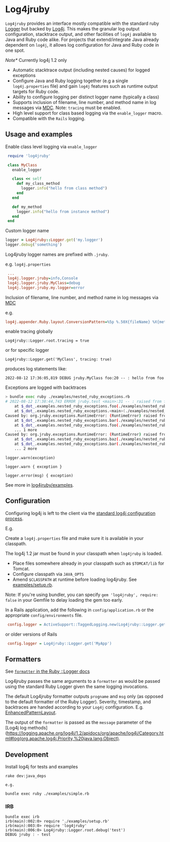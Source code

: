 # Log4jruby

`Log4jruby` provides an interface mostly compatible with the standard ruby [Logger](http://ruby-doc.org/core/classes/Logger.html) but backed by  [Log4j](http://logging.apache.org/log4j/1.2/apidocs/index.html). This makes the granular log output configuration, stacktrace output, and other facilities of `log4j` available to Java and Ruby code alike. For projects that extend/integrate Java already dependent on `log4j`, it allows log configuration for Java and Ruby code in one spot.

_Note*_ Currently log4j 1.2 only

* Automatic stacktrace output (including nested causes) for logged exceptions
* Configure Java and Ruby logging together (e.g a single `log4j.properties` file) and gain `log4j` features such as runtime output targets for Ruby code.
* Ability to configure logging per distinct logger name (typically a class)
* Supports inclusion of filename, line number, and method name in log messages via [MDC](http://logging.apache.org/log4j/1.2/apidocs/org/apache/log4j/MDC.html). Note: `tracing` must be enabled.
* High level support for class based logging via the `enable_logger` macro. 
* Compatible with the `Rails` logging.


## Usage and examples

Enable class level logging via `enable_logger`

```ruby
 require 'log4jruby'

 class MyClass
   enable_logger

   class << self
     def my_class_method
       logger.info("hello from class method")
     end
   end

   def my_method
     logger.info("hello from instance method")
   end
 end
```

Custom logger name

```ruby
logger = Log4jruby::Logger.get('my.logger')
logger.debug('something')
```

Log4jruby logger names are prefixed with `.jruby`.

e.g. `log4j.properties`

```ini
 ...
 log4j.logger.jruby=info,Console
 log4j.logger.jruby.MyClass=debug
 log4j.logger.jruby.my.logger=error
```

Inclusion of filename, line number, and method name in log messages via [MDC](http://logging.apache.org/log4j/1.2/apidocs/org/apache/log4j/MDC.html)

e.g.

```ini
log4j.appender.Ruby.layout.ConversionPattern=%5p %.50X{fileName} %X{methodName}:%X{lineNumber} - %m%n
```

enable tracing globally

```
Log4jruby::Logger.root.tracing = true
```

or for specific logger

```
Log4jruby::Logger.get('MyClass', tracing: true)
```

produces log statements like: 

```
2022-08-12 17:36:05,819 DEBUG jruby.MyClass foo:20 -- : hello from foo
```

Exceptions are logged with backtraces

```bash
> bundle exec ruby ./examples/nested_ruby_exceptions.rb
# 2022-08-12 17:38:44,743 ERROR jruby.test <main>:31 -- : raised from foo org.jruby.exceptions.RuntimeError: (RuntimeError) raised from foo
	at $_dot_.examples.nested_ruby_exceptions.foo(./examples/nested_ruby_exceptions.rb:15)
	at $_dot_.examples.nested_ruby_exceptions.<main>(./examples/nested_ruby_exceptions.rb:29)
Caused by: org.jruby.exceptions.RuntimeError: (RuntimeError) raised from bar
	at $_dot_.examples.nested_ruby_exceptions.bar(./examples/nested_ruby_exceptions.rb:21)
	at $_dot_.examples.nested_ruby_exceptions.foo(./examples/nested_ruby_exceptions.rb:13)
	... 1 more
Caused by: org.jruby.exceptions.RuntimeError: (RuntimeError) raised from baz
	at $_dot_.examples.nested_ruby_exceptions.baz(./examples/nested_ruby_exceptions.rb:25)
	at $_dot_.examples.nested_ruby_exceptions.bar(./examples/nested_ruby_exceptions.rb:19)
	... 2 more

```

```
logger.warn(exception)
```

```
logger.warn { exception }
```

```
logger.error(msg) { exception)
```

See more in [log4jruby/examples](examples).


## Configuration

Configuring log4j is left to the client via the [standard log4j configuration process](https://logging.apache.org/log4j/1.2/manual.html). 

E.g.

Create a `log4j.properties` file and make sure it is available in your classpath. 

The log4j 1.2 jar must be found in your classpath when `log4jruby` is loaded. 

* Place files somewhere already in your classpath such as `$TOMCAT/lib` for Tomcat. 
* Configure classpath via `JAVA_OPTS`
* Amend `$CLASSPATH` at runtime before loading log4jruby. See [examples/setup.rb](examples/setup.rb). 
  
Note: If you're using bundler, you can specify `gem 'log4jruby', require: false` in your Gemfile to delay loading the gem too early.

In a Rails application, add the following in `config/application.rb` or the appropriate `config/environments` file.
```ini
 config.logger = ActiveSupport::TaggedLogging.new(Log4jruby::Logger.get('MyApp'))
```
or older versions of Rails
```ini
 config.logger = Log4jruby::Logger.get('MyApp')
```

## Formatters

See [`formatter` in the
Ruby ::Logger docs](https://ruby-doc.org/stdlib-2.7.0/libdoc/logger/rdoc/Logger.html)

Log4jruby passes the same arguments to a `formatter` as would be passed using the standard Ruby Logger given the same logging invocations. 

The default Log4jruby formatter outputs `progname` and `msg` only (as opposed to the default formatter of the Ruby Logger).
Severity, timestamp, and backtraces are handed according to your `Log4j` configuration. 
E.g. [EnhancedPatternLayout](https://logging.apache.org/log4j/1.2/apidocs/org/apache/log4j/EnhancedPatternLayout.html).

The output of the `formatter` is passed as the `message` parameter of the [Log4j log methods](https://logging.apache.org/log4j/1.2/apidocs/org/apache/log4j/Category.html#log(org.apache.log4j.Priority,%20java.lang.Object).

## Development

Install log4j for tests and examples

`rake dev:java_deps`

```
e.g.

bundle exec ruby ./examples/simple.rb
```

### IRB

```
bundle exec irb
irb(main):002:0> require './examples/setup.rb'
irb(main):003:0> require 'log4jruby'
irb(main):006:0> Log4jruby::Logger.root.debug('test')
DEBUG jruby : - test
```